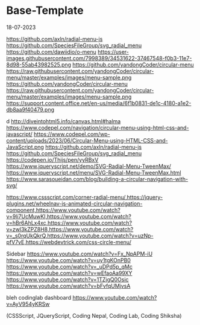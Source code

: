 # Base-Template

18-07-2023

https://github.com/axln/radial-menu-js
https://github.com/SpeciesFileGroup/svg_radial_menu
https://github.com/dawiidio/o-menu https://user-images.githubusercontent.com/7998389/34531622-37467548-f0b3-11e7-8d98-55ab43982525.png
https://github.com/yandongCoder/circular-menu https://raw.githubusercontent.com/yandongCoder/circular-menu/master/examples/images/menu-sample.png
https://github.com/yandongCoder/circular-menu https://raw.githubusercontent.com/yandongCoder/circular-menu/master/examples/images/menu-sample.png
https://support.content.office.net/en-us/media/6f1b0831-de1c-4180-a1e2-db8aa9f40479.png


d http://diveintohtml5.info/canvas.html#halma
https://www.codepel.com/navigation/circular-menu-using-html-css-and-javascript/
https://www.codepel.com/wp-content/uploads/2023/06/Circular-Menu-using-HTML-CSS-and-JavaScript.png
https://github.com/axln/radial-menu-js
https://github.com/SpeciesFileGroup/svg_radial_menu
https://codepen.io/Thijs/pen/yyRBxV
https://www.jqueryscript.net/demo/SVG-Radial-Menu-TweenMax/
https://www.jqueryscript.net/menu/SVG-Radial-Menu-TweenMax.html
https://www.sarasoueidan.com/blog/building-a-circular-navigation-with-svg/

https://www.cssscript.com/corner-radial-menu/,https://jquery-plugins.net/wheelnav-js-animated-circular-navigation-component,https://www.youtube.com/watch?v=9li7UcMuwKI,https://www.youtube.com/watch?v=hBr6AhLx4xc,https://www.youtube.com/watch?v=zwl3kZPZ8H8,https://www.youtube.com/watch?v=_s0rqUkQkrQ,https://www.youtube.com/watch?v=uzNp-pfV7vE,https://webdevtrick.com/css-circle-menu/


Sidebar
https://www.youtube.com/watch?v=Fx_NpAPM-iU
https://www.youtube.com/watch?v=uy1tgKOnPB0
https://www.youtube.com/watch?v=_uDPd5p_qMc
https://www.youtube.com/watch?v=wEfaoAa99XY
https://www.youtube.com/watch?v=1TZjgQ0Osic
https://www.youtube.com/watch?v=bFvfqUMjvsA

bleh codinglab dashboard
https://www.youtube.com/watch?v=AyV954yKRSw

(CSSScript, JQueryScript, Coding Nepal, Coding Lab, Coding Shiksha)